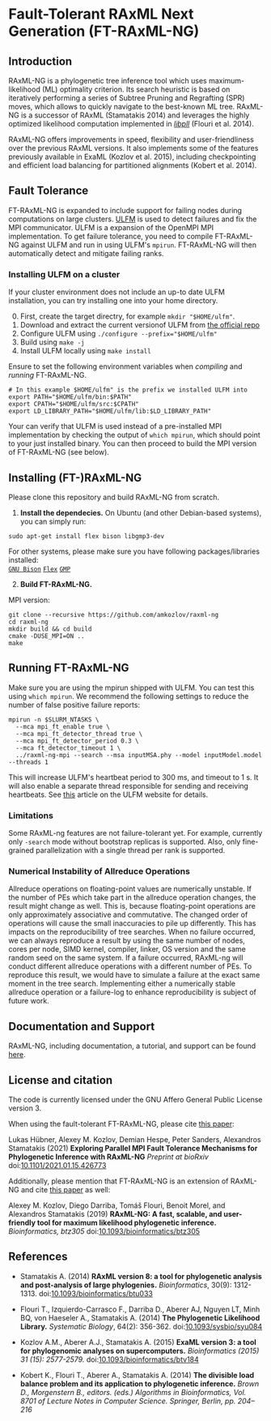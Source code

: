 # Fault-Tolerant RAxML Next Generation (FT-RAxML-NG)

## Introduction

RAxML-NG is a phylogenetic tree inference tool which uses maximum-likelihood (ML) optimality criterion. Its search heuristic is based on iteratively performing a series of Subtree Pruning and Regrafting (SPR) moves, which allows to quickly navigate to the best-known ML tree. RAxML-NG is a successor of RAxML (Stamatakis 2014) and leverages the highly optimized likelihood computation implemented in [*libpll*](https://github.com/xflouris/libpll) (Flouri et al. 2014).

RAxML-NG offers improvements in speed, flexibility and user-friendliness over the previous RAxML versions. It also implements some of the features previously available in ExaML (Kozlov et al. 2015), including checkpointing and efficient load balancing for partitioned alignments (Kobert et al. 2014).

## Fault Tolerance
FT-RAxML-NG is expanded to include support for failing nodes during computations on large clusters. [ULFM](https://fault-tolerance.org/) is used to detect failures and fix the MPI communicator. ULFM is a expansion of the OpenMPI MPI implementation. To get failure tolerance, you need to compile FT-RAxML-NG against ULFM and run in using ULFM's `mpirun`. FT-RAxML-NG will then automatically detect and mitigate failing ranks.

### Installing ULFM on a cluster
If your cluster environment does not include an up-to date ULFM installation, you can try installing one into your home directory.

0. First, create the target directry, for example `mkdir "$HOME/ulfm"`.
1. Download and extract the current versionof ULFM from [the official repo](https://bitbucket.org/icldistcomp/ulfm2/downloads/)
2. Configure ULFM using `./configure --prefix="$HOME/ulfm"`
3. Build using `make -j`
4. Install ULFM locally using `make install`

Ensure to set the following environment variables when _compiling_ and _running_ FT-RAxML-NG. 
```
# In this example $HOME/ulfm" is the prefix we installed ULFM into
export PATH="$HOME/ulfm/bin:$PATH"
export CPATH="$HOME/ulfm/src:$CPATH"
export LD_LIBRARY_PATH="$HOME/ulfm/lib:$LD_LIBRARY_PATH"
```

Your can verify that ULFM is used instead of a pre-installed MPI implementation by checking the output of `which mpirun`, which should point to your just installed binary. You can then proceed to build the MPI version of FT-RAxML-NG (see below).

## Installing (FT-)RAxML-NG

Please clone this repository and build RAxML-NG from scratch.

1. **Install the dependecies.** On Ubuntu (and other Debian-based systems), you can simply run:
```
sudo apt-get install flex bison libgmp3-dev
```
For other systems, please make sure you have following packages/libraries installed:  
[`GNU Bison`](http://www.gnu.org/software/bison/) [`Flex`](http://flex.sourceforge.net/) [`GMP`](https://gmplib.org/)

2. **Build FT-RAxML-NG.**

MPI version:

```
git clone --recursive https://github.com/amkozlov/raxml-ng
cd raxml-ng
mkdir build && cd build
cmake -DUSE_MPI=ON ..
make
```

## Running FT-RAxML-NG
Make sure you are using the mpirun shipped with ULFM. You can test this using `which mpirun`.  We recommend the following settings to reduce the number of false positive failure reports:
```
mpirun -n $SLURM_NTASKS \
  --mca mpi_ft_enable true \
  --mca mpi_ft_detector_thread true \
  --mca mpi_ft_detector_period 0.3 \
  --mca ft_detector_timeout 1 \
  ../raxml-ng-mpi --search --msa inputMSA.phy --model inputModel.model --threads 1
```
This will increase ULFM's heartbeat period to 300 ms, and timeout to 1 s. It will also enable a separate thread responsible for sending and receiving heartbeats. See [this](https://fault-tolerance.org/2020/01/21/spurious-errors-lack-of-mpi-progress-and-failure-detection/) article on the ULFM website for details.

### Limitations
Some RAxML-ng features are not failure-tolerant yet. For example, currently only `-search` mode without bootstrap replicas is supported. Also, only fine-grained parallelization with a single thread per rank is supported. 

### Numerical Instability of Allreduce Operations
Allreduce operations on floating-point values are numerically unstable. If the number of PEs
which take part in the allreduce operation changes, the result might change as well. This is,
because floating-point operations are only approximately associative and commutative. The
changed order of operations will cause the small inaccuracies to pile up differently.
This has impacts on the reproducibility of tree searches. When no failure occurred, we
can always reproduce a result by using the same number of nodes, cores per node, SIMD kernel, compiler, linker, OS version and the same random seed on the same system.
If a failure occurred, RAxML-ng will conduct different allreduce operations with a different
number of PEs. To reproduce this result, we would have to simulate a failure at the exact same
moment in the tree search. Implementing either a numerically stable allreduce operation or a
failure-log to enhance reproducibility is subject of future work.

## Documentation and Support

RAxML-NG, including documentation, a tutorial, and support can be found [here](https://github.com/amkozlov/raxml-ng). 

## License and citation

The code is currently licensed under the GNU Affero General Public License version 3.

When using the fault-tolerant FT-RAxML-NG, please cite [this paper](https://www.biorxiv.org/content/10.1101/2021.01.15.426773v1):

Lukas Hübner, Alexey M. Kozlov, Demian Hespe, Peter Sanders, Alexandros Stamatakis (2021)
**Exploring Parallel MPI Fault Tolerance Mechanisms for Phylogenetic Inference with RAxML-NG**
*Preprint at bioRxiv*
doi:[10.1101/2021.01.15.426773](https://doi.org/10.1101/2021.01.15.426773)

Additionally, please mention that FT-RAxML-NG is an extension of RAxML-NG and cite [this paper](https://doi.org/10.1093/bioinformatics/btz305) as well:

Alexey M. Kozlov, Diego Darriba, Tom&aacute;&scaron; Flouri, Benoit Morel, and Alexandros Stamatakis (2019)
**RAxML-NG: A fast, scalable, and user-friendly tool for maximum likelihood phylogenetic inference.** 
*Bioinformatics, btz305* 
doi:[10.1093/bioinformatics/btz305](https://doi.org/10.1093/bioinformatics/btz305)

## References

* Stamatakis A. (2014)
**RAxML version 8: a tool for phylogenetic analysis and post-analysis of large phylogenies.**
*Bioinformatics*, 30(9): 1312-1313.
doi:[10.1093/bioinformatics/btu033](http://dx.doi.org/10.1093/bioinformatics/btu033)

* Flouri T., Izquierdo-Carrasco F., Darriba D., Aberer AJ, Nguyen LT, Minh BQ, von Haeseler A., Stamatakis A. (2014)
**The Phylogenetic Likelihood Library.**
*Systematic Biology*, 64(2): 356-362.
doi:[10.1093/sysbio/syu084](http://dx.doi.org/10.1093/sysbio/syu084)

* Kozlov A.M., Aberer A.J., Stamatakis A. (2015)
**ExaML version 3: a tool for phylogenomic analyses on supercomputers.**
*Bioinformatics (2015) 31 (15): 2577-2579.*
doi:[10.1093/bioinformatics/btv184](https://doi.org/10.1093/bioinformatics/btv184)

* Kobert K., Flouri T., Aberer A., Stamatakis A. (2014)
**The divisible load balance problem and its application to phylogenetic inference.**
*Brown D., Morgenstern B., editors. (eds.) Algorithms in Bioinformatics, Vol. 8701 of Lecture Notes in Computer Science. Springer, Berlin, pp. 204–216*
